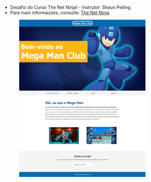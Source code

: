 - Desafio do Curso The Net Ninja! - Instrutor: Shaun Pelling.
- Para mais informações, consulte: [The Net Ninja](https://www.youtube.com/watch?v=hu-q2zYwEYs&list=PL4cUxeGkcC9ivBf_eKCPIAYXWzLlPAm6G)

<div align="center">
    <img src="img/screenshot-1.jpg" width="400px"</img> 
</div>
